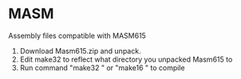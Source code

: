 MASM
====
Assembly files compatible with MASM615

1) Download Masm615.zip and unpack.
2) Edit make32 to reflect what directory you unpacked Masm615 to
3) Run command "make32 <file>" or "make16 <file>" to compile
